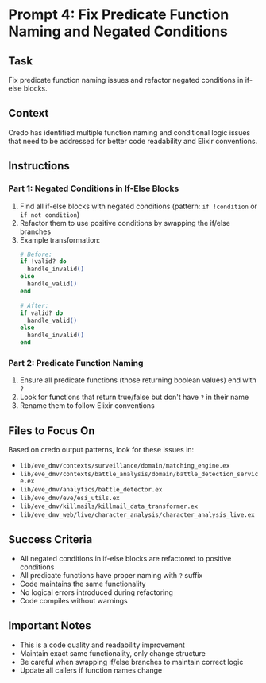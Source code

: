 # Prompt 4: Fix Predicate Function Naming and Negated Conditions

## Task
Fix predicate function naming issues and refactor negated conditions in if-else blocks.

## Context
Credo has identified multiple function naming and conditional logic issues that need to be addressed for better code readability and Elixir conventions.

## Instructions

### Part 1: Negated Conditions in If-Else Blocks
1. Find all if-else blocks with negated conditions (pattern: `if !condition` or `if not condition`)
2. Refactor them to use positive conditions by swapping the if/else branches
3. Example transformation:
   ```elixir
   # Before:
   if !valid? do
     handle_invalid()
   else
     handle_valid()
   end
   
   # After:
   if valid? do
     handle_valid()
   else
     handle_invalid()
   end
   ```

### Part 2: Predicate Function Naming
1. Ensure all predicate functions (those returning boolean values) end with `?`
2. Look for functions that return true/false but don't have `?` in their name
3. Rename them to follow Elixir conventions

## Files to Focus On
Based on credo output patterns, look for these issues in:
- `lib/eve_dmv/contexts/surveillance/domain/matching_engine.ex`
- `lib/eve_dmv/contexts/battle_analysis/domain/battle_detection_service.ex`
- `lib/eve_dmv/analytics/battle_detector.ex`
- `lib/eve_dmv/eve/esi_utils.ex`
- `lib/eve_dmv/killmails/killmail_data_transformer.ex`
- `lib/eve_dmv_web/live/character_analysis/character_analysis_live.ex`

## Success Criteria
- All negated conditions in if-else blocks are refactored to positive conditions
- All predicate functions have proper naming with `?` suffix
- Code maintains the same functionality
- No logical errors introduced during refactoring
- Code compiles without warnings

## Important Notes
- This is a code quality and readability improvement
- Maintain exact same functionality, only change structure
- Be careful when swapping if/else branches to maintain correct logic
- Update all callers if function names change
